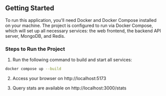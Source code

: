 ## Getting Started

To run this application, you'll need Docker and Docker Compose installed on your machine. The project is configured to run via Docker Compose, which will set up all necessary services: the web frontend, the backend API server, MongoDB, and Redis.

### Steps to Run the Project

1. Run the following command to build and start all services:
  ```bash
  docker compose up --build
  ```

2. Access your browser on http://localhost:5173

3. Query stats are available on http://localhost:3000/stats

